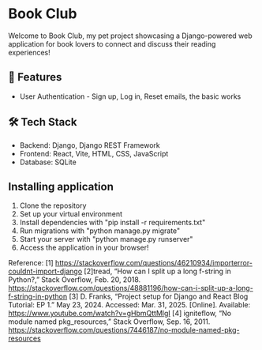 # Book Club
Welcome to Book Club, my pet project showcasing a Django-powered web application for book lovers to connect and discuss their reading experiences!

## 🚀 Features
- User Authentication - Sign up, Log in, Reset emails, the basic works

## 🛠️ Tech Stack
- Backend: Django, Django REST Framework
- Frontend: React, Vite, HTML, CSS, JavaScript
- Database: SQLite 

## Installing application
1. Clone the repository
2. Set up your virtual environment
3. Install dependencies with "pip install -r requirements.txt"
4. Run migrations with "python manage.py migrate"
5. Start your server with "python manage.py runserver"
6. Access the application in your browser!

Reference:
[1] https://stackoverflow.com/questions/46210934/importerror-couldnt-import-django
[2]tread, “How can I split up a long f-string in Python?,” Stack Overflow, Feb. 20, 2018. https://stackoverflow.com/questions/48881196/how-can-i-split-up-a-long-f-string-in-python
[3] D. Franks, “Project setup for Django and React Blog Tutorial: EP 1.” May 23, 2024. Accessed: Mar. 31, 2025. [Online]. Available: https://www.youtube.com/watch?v=gHbmQttMlgI
[4] igniteflow, “No module named pkg_resources,” Stack Overflow, Sep. 16, 2011. https://stackoverflow.com/questions/7446187/no-module-named-pkg-resources
‌

